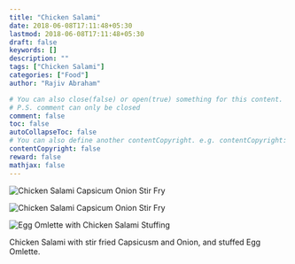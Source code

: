 ```yaml
---
title: "Chicken Salami"
date: 2018-06-08T17:11:48+05:30
lastmod: 2018-06-08T17:11:48+05:30
draft: false
keywords: []
description: ""
tags: ["Chicken Salami"]
categories: ["Food"]
author: "Rajiv Abraham"

# You can also close(false) or open(true) something for this content.
# P.S. comment can only be closed
comment: false
toc: false
autoCollapseToc: false
# You can also define another contentCopyright. e.g. contentCopyright: "This is another copyright."
contentCopyright: false
reward: false
mathjax: false
---
```


![Chicken Salami Capsicum Onion Stir Fry](/images/IMG_20180608_133654.jpg "Chicken Salami Capsicum Onion Stir Fry")

![Chicken Salami Capsicum Onion Stir Fry](/images/IMG_20180608_133526.jpg "Chicken Salami Capsicum Onion Stir Fry")

![Egg Omlette with Chicken Salami Stuffing](/images/IMG_20180608_134401.jpg "Egg Omlette with Chicken Salami Stuffing")

Chicken Salami with stir fried Capsicusm and Onion, and stuffed Egg Omlette.